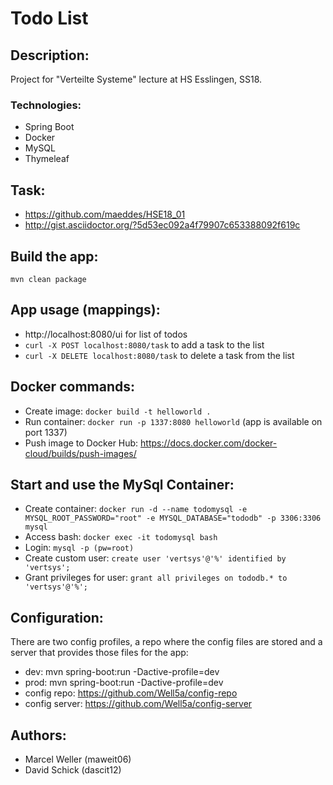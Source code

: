 # Todo List

## Description:
Project for "Verteilte Systeme" lecture at HS Esslingen, SS18.

### Technologies:
* Spring Boot 
* Docker
* MySQL
* Thymeleaf

## Task:
* https://github.com/maeddes/HSE18_01
* http://gist.asciidoctor.org/?5d53ec092a4f79907c653388092f619c

## Build the app:
```
mvn clean package
```

## App usage (mappings):
* http://localhost:8080/ui for list of todos
* `curl -X POST localhost:8080/task` to add a task to the list
* `curl -X DELETE localhost:8080/task` to delete a task from the list

## Docker commands:
* Create image: `docker build -t helloworld .`
* Run container: `docker run -p 1337:8080 helloworld` (app is available on port 1337)
* Push image to Docker Hub: https://docs.docker.com/docker-cloud/builds/push-images/

## Start and use the MySql Container:
* Create container: `docker run -d --name todomysql -e MYSQL_ROOT_PASSWORD="root" -e MYSQL_DATABASE="tododb" -p 3306:3306 mysql`
* Access bash: `docker exec -it todomysql bash`
* Login: `mysql -p (pw=root)`
* Create custom user: `create user 'vertsys'@'%' identified by 'vertsys';`
* Grant privileges for user: `grant all privileges on tododb.* to 'vertsys'@'%';`

## Configuration:
There are two config profiles, a repo where the config files are stored and a server that provides those files for the app:
* dev: mvn spring-boot:run -Dactive-profile=dev
* prod: mvn spring-boot:run -Dactive-profile=dev
* config repo: https://github.com/Well5a/config-repo
* config server: https://github.com/Well5a/config-server


## Authors:
* Marcel Weller (maweit06)
* David Schick  (dascit12)

